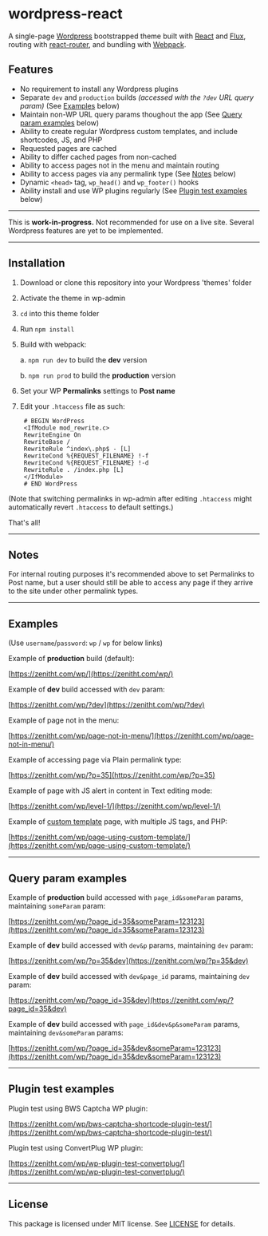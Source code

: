 # wordpress-react
A single-page [Wordpress](https://wordpress.com/) bootstrapped theme built with [React](https://facebook.github.io/react/) and [Flux](https://facebook.github.io/flux/), routing with [react-router](https://github.com/ReactTraining/react-router/tree/master/packages/react-router), and bundling with [Webpack](https://github.com/webpack/webpack).

## Features
- No requirement to install any Wordpress plugins
- Separate `dev` and `production` builds <i>(accessed with the `?dev` URL query param)</i> (See [Examples](#examples) below)
- Maintain non-WP URL query params thoughout the app (See [Query param examples](#query-param-examples) below)
- Ability to create regular Wordpress custom templates, and include shortcodes, JS, and PHP
- Requested pages are cached
- Ability to differ cached pages from non-cached
- Ability to access pages not in the menu and maintain routing
- Ability to access pages via any permalink type (See [Notes](#notes) below)
- Dynamic `<head>` tag, `wp_head()` and `wp_footer()` hooks
- Ability install and use WP plugins regularly (See [Plugin test examples](#plugin-test-examples) below)

----

This is <b>work-in-progress.</b> Not recommended for use on a live site. Several Wordpress features are yet to be implemented.

----

## Installation

1. Download or clone this repository into your Wordpress 'themes' folder
2. Activate the theme in wp-admin
3. `cd` into this theme folder
4. Run `npm install`
5. Build with webpack:

    a. `npm run dev` to build the <b>dev</b> version

    b. `npm run prod` to build the <b>production</b> version

6. Set your WP <b>Permalinks</b> settings to <b>Post name</b>

7. Edit your `.htaccess` file as such:

        # BEGIN WordPress
        <IfModule mod_rewrite.c>
        RewriteEngine On
        RewriteBase /
        RewriteRule ^index\.php$ - [L]
        RewriteCond %{REQUEST_FILENAME} !-f
        RewriteCond %{REQUEST_FILENAME} !-d
        RewriteRule . /index.php [L]
        </IfModule>
        # END WordPress

(Note that switching permalinks in wp-admin after editing `.htaccess` might automatically revert `.htaccess` to default settings.)

That's all!

----

## Notes

For internal routing purposes it's recommended above to set Permalinks to Post name, but a user should still be able to access any page if they arrive to the site under other permalink types.

----

## Examples

(Use `username`/`password`: `wp` / `wp` for below links)

Example of <b>production</b> build (default):

[https://zenitht.com/wp/](https://zenitht.com/wp/)

Example of <b>dev</b> build accessed with `dev` param:

[https://zenitht.com/wp/?dev](https://zenitht.com/wp/?dev)

Example of page not in the menu:

[https://zenitht.com/wp/page-not-in-menu/](https://zenitht.com/wp/page-not-in-menu/)

Example of accessing page via Plain permalink type:

[https://zenitht.com/wp/?p=35](https://zenitht.com/wp/?p=35)

Example of page with JS alert in content in Text editing mode:

[https://zenitht.com/wp/level-1/](https://zenitht.com/wp/level-1/)

Example of [custom template](https://github.com/zenithtech/wordpress-react/blob/master/page-CustomPage1.php) page, with multiple JS tags, and PHP:

[https://zenitht.com/wp/page-using-custom-template/](https://zenitht.com/wp/page-using-custom-template/)

----

## Query param examples

Example of <b>production</b> build accessed with `page_id&someParam` params, maintaining `someParam` param:

[https://zenitht.com/wp/?page_id=35&someParam=123123](https://zenitht.com/wp/?page_id=35&someParam=123123)

Example of <b>dev</b> build accessed with `dev&p` params, maintaining `dev` param:

[https://zenitht.com/wp/?p=35&dev](https://zenitht.com/wp/?p=35&dev)

Example of <b>dev</b> build accessed with `dev&page_id` params, maintaining `dev` param:

[https://zenitht.com/wp/?page_id=35&dev](https://zenitht.com/wp/?page_id=35&dev)

Example of <b>dev</b> build accessed with `page_id&dev&p&someParam` params, maintaining `dev&someParam` params:

[https://zenitht.com/wp/?page_id=35&dev&someParam=123123](https://zenitht.com/wp/?page_id=35&dev&someParam=123123)

----

## Plugin test examples

Plugin test using BWS Captcha WP plugin:

[https://zenitht.com/wp/bws-captcha-shortcode-plugin-test/](https://zenitht.com/wp/bws-captcha-shortcode-plugin-test/)

Plugin test using ConvertPlug WP plugin:

[https://zenitht.com/wp/wp-plugin-test-convertplug/](https://zenitht.com/wp/wp-plugin-test-convertplug/)

----

## License ##

This package is licensed under MIT license. See [LICENSE](https://github.com/zenithtech/wordpress-react/blob/master/LICENSE) for details.
